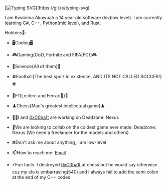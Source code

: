 [![Typing SVG](https://readme-typing-svg.demolab.com?font=Fira+Code&pause=1000&width=435&lines=Hi!+I+am+Kwabena;A+low+level+coder(Don't+judge+me);I+go+to+school+at%3A;The+Roman+Ridge+School)](https://git.io/typing-svg)

I am Kwabena Akowuah a 14 year old software dev(low level). I am currently learning C#, C++, Python(mid level), and Rust.

Hobbies💫:
- 🖥️Coding🖥️
- 🎮Gaming{CoD, Fortnite and FIFA(FC)}🎮
- 🧪Science{All of them}🧪
- ⚽Football{The best sport in existence, AND ITS NOT CALLED SOCCER!}⚽
- 🏁F1{Leclerc and Ferrari💖}🏁
- ♟️Chess{Man's greatest intellectual game}♟️

- 👨‍💻I and <a href='https://github.com/0xC0ba1t'>0xC0ba1t</a> are working on Deadzone: Nexus
- 🥶We are looking to collab on the coldest game ever made: Deadzone: Nexus (We need a freelancer for the models and others)
- ❌Don't ask me about anything, I am low-level
- 📫How to reach me: <a href='mailto:kdakowuah@gmail.com'>Email</a>
- ⚡Fun facts: I destroyed <a href='https://github.com/0xC0ba1t'>0xC0ba1t</a> at chess but he would say otherwise cuz my elo is embarrasing(540) and I always fail to add the semi colon at the end of my C++ codes
